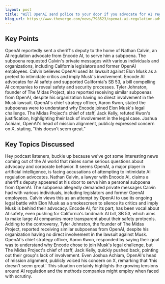 ```yaml
---
layout: post 
title: "Will OpenAI send police to your door if you advocate for AI regulation?"
blog_url: https://www.theverge.com/news/798523/openai-ai-regulation-advocates-subpoenas-police?utm_source=tldrai 
---
```




## Key Points

OpenAI reportedly sent a sheriff's deputy to the home of Nathan Calvin, an AI regulation advocate from Encode AI, to serve him a subpoena.
The subpoena requested Calvin's private messages with various individuals and organizations, including California legislators and former OpenAI employees.
Calvin believes OpenAI used its lawsuit against Elon Musk as a pretext to intimidate critics and imply Musk's involvement.
Encode AI advocates for AI safety and supported California's SB 53, a bill compelling AI companies to reveal safety and security processes.
Tyler Johnston, founder of The Midas Project, also reported receiving similar subpoenas from OpenAI, despite his organization having no direct involvement in the Musk lawsuit.
OpenAI's chief strategy officer, Aaron Kwon, stated the subpoenas were to understand why Encode joined Elon Musk's legal challenge.
The Midas Project's chief of staff, Jack Kelly, refuted Kwon's justification, highlighting their lack of involvement in the legal case.
Joshua Achiam, OpenAI's head of mission alignment, publicly expressed concern on X, stating, "this doesn't seem great."

## Key Topics Discussed

Hey podcast listeners, buckle up because we've got some interesting news coming out of the AI world that raises some serious questions about advocacy and corporate behavior. It seems OpenAI, a major player in artificial intelligence, is facing accusations of attempting to intimidate AI regulation advocates. Nathan Calvin, a lawyer with Encode AI, claims a sheriff's deputy appeared at his door to serve him a personal subpoena from OpenAI. The subpoena allegedly demanded private messages Calvin had with various individuals, including legislators and former OpenAI employees. Calvin views this as an attempt by OpenAI to use its ongoing legal battle with Elon Musk as a smokescreen to silence its critics and imply Musk is behind their advocacy. Encode AI, for its part, has been vocal about AI safety, even pushing for California's landmark AI bill, SB 53, which aims to make large AI companies more transparent about their safety protocols. Adding to the controversy, Tyler Johnston, the founder of The Midas Project, reported receiving similar subpoenas from OpenAI, despite his organization having no direct involvement in the lawsuit against Musk. OpenAI's chief strategy officer, Aaron Kwon, responded by saying their goal was to understand why Encode chose to join Musk's legal challenge, but The Midas Project's chief of staff, Jack Kelly, quickly pushed back, pointing out their group's lack of involvement. Even Joshua Achiam, OpenAI's head of mission alignment, publicly voiced his concern on X, remarking that 'this doesn't seem great.' This situation certainly highlights the growing tensions around AI regulation and the methods companies might employ when faced with scrutiny.

